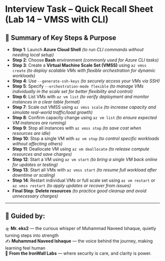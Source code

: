 # Interview Task – Quick Recall Sheet (Lab 14 – VMSS with CLI)

## 🚀 Summary of Key Steps & Purpose

- **Step 1**: Launch **Azure Cloud Shell** *(to run CLI commands without needing local setup)*  
- **Step 2**: Choose **Bash** environment *(commonly used for Azure CLI tasks)*  
- **Step 3**: Create a **Virtual Machine Scale Set (VMSS)** using `az vmss create` *(to deploy scalable VMs with flexible orchestration for dynamic workloads)*  
- **Step 4**: Use `--generate-ssh-keys` *(to securely access your VMs via SSH)*  
- **Step 5**: Specify `--orchestration-mode flexible` *(to manage VMs individually in the scale set for better flexibility and control)*  
- **Step 6**: List VMs with `az vm list` *(to verify deployment and monitor instances in a clear table format)*  
- **Step 7**: Scale out VMSS using `az vmss scale` *(to increase capacity and simulate real-world traffic/load growth)*  
- **Step 8**: Confirm capacity change using `az vm list` *(to ensure expected VM instances are running)*  
- **Step 9**: Stop all instances with `az vmss stop` *(to save cost when resources are idle)*  
- **Step 10**: Stop a single VM with `az vm stop` *(to control specific workloads without affecting others)*  
- **Step 11**: Deallocate VM using `az vm deallocate` *(to release compute resources and save charges)*  
- **Step 12**: Start a VM using `az vm start` *(to bring a single VM back online for updates or testing)*  
- **Step 13**: Start all VMs with `az vmss start` *(to resume full workload after downtime or scaling)*  
- **Step 14**: Restart individual VMs or full scale set using `az vm restart` or `az vmss restart` *(to apply updates or recover from issues)*  
- **Final Step**: **Delete resources** *(to practice good cleanup and avoid unnecessary charges)*

---

## 🧾 Guided by:  
🛸 **Mr. eks2** — the curious whisper of Muhammad Naveed Ishaque, quietly turning steps into strength  
✍️ **Muhammad Naveed Ishaque** — the voice behind the journey, making learning feel human  
🔐 **From the IronWall Labs** — where security is care, and clarity is power.
